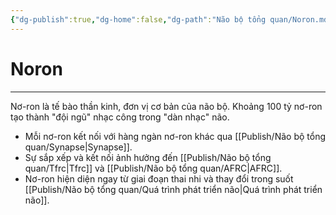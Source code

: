 ```yaml
---
{"dg-publish":true,"dg-home":false,"dg-path":"Não bộ tổng quan/Noron.md","permalink":"/nao-bo-tong-quan/noron/","dgPassFrontmatter":true,"updated":"2025-01-12T15:19:46.391+07:00"}
---
```


# Noron
---

Nơ-ron là tế bào thần kinh, đơn vị cơ bản của não bộ. Khoảng 100 tỷ nơ-ron tạo thành "đội ngũ" nhạc công trong "dàn nhạc" não.

- Mỗi nơ-ron kết nối với hàng ngàn nơ-ron khác qua [[Publish/Não bộ tổng quan/Synapse\|Synapse]].
- Sự sắp xếp và kết nối ảnh hưởng đến [[Publish/Não bộ tổng quan/Tfrc\|Tfrc]] và [[Publish/Não bộ tổng quan/AFRC\|AFRC]].
- Nơ-ron hiện diện ngay từ giai đoạn thai nhi và thay đổi trong suốt [[Publish/Não bộ tổng quan/Quá trình phát triển não\|Quá trình phát triển não]].
